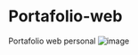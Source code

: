 # Portafolio-web
Portafolio web personal
![image](https://user-images.githubusercontent.com/81586887/150032016-84450bc9-5199-46ae-84f6-7b66d789c82f.png)


